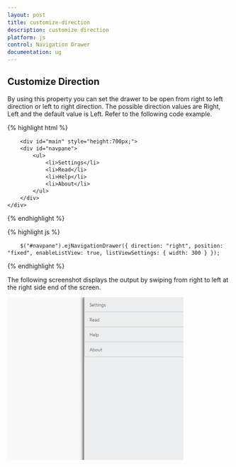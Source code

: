 ```yaml
---
layout: post
title: customize-direction
description: customize direction
platform: js
control: Navigation Drawer
documentation: ug
---
```


## Customize Direction

By using this property you can set the drawer to be open from right to left direction or left to right direction. The possible direction values are Right, Left and the default value is Left. Refer to the following code example.

{% highlight html %}

        <div id="main" style="height:700px;">
        <div id="navpane">
            <ul>
                <li>Settings</li>
                <li>Read</li>
                <li>Help</li>
                <li>About</li>
            </ul>
        </div>
    </div>

{% endhighlight %}

{% highlight js %}
    
        $("#navpane").ejNavigationDrawer({ direction: "right", position: "fixed", enableListView: true, listViewSettings: { width: 300 } });

{% endhighlight %}





The following screenshot displays the output by swiping from right to left at the right side end of the screen.

![](customize-direction_images\customize-direction_img1.png)

